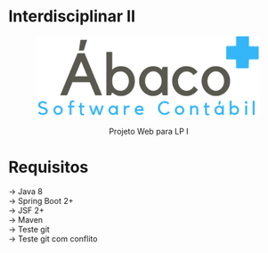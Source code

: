 # Interdisciplinar II
<p align="center">
   <img src="src/main/resources/META-INF/resources/images/AbacoLogoMedio.png" width="400"><br/><br/>
    Projeto Web para LP I
</p>

# Requisitos
-> Java 8<br/>
-> Spring Boot 2+<br/>
-> JSF 2+<br/>
-> Maven<br/>
-> Teste git<br/>
-> Teste git com conflito